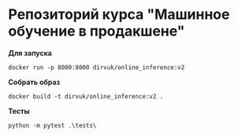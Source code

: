 # Репозиторий курса "Машинное обучение в продакшене"


**Для запуска** 

`docker run -p 8000:8000 dirvuk/online_inference:v2`

**Собрать образ**

`docker build -t dirvuk/online_inference:v2 .`

**Тесты** 

`python -m pytest .\tests\
`
 
